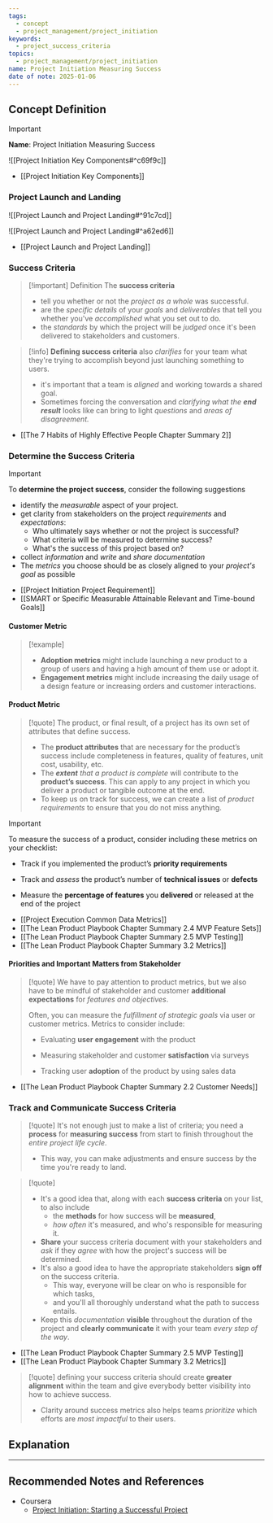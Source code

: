 ```yaml
---
tags:
  - concept
  - project_management/project_initiation
keywords:
  - project_success_criteria
topics:
  - project_management/project_initiation
name: Project Initiation Measuring Success
date of note: 2025-01-06
---
```


## Concept Definition

>[!important]
>**Name**: Project Initiation Measuring Success

![[Project Initiation Key Components#^c69f9c]]

- [[Project Initiation Key Components]]

### Project Launch and Landing

![[Project Launch and Project Landing#^91c7cd]]

![[Project Launch and Project Landing#^a62ed6]]

- [[Project Launch and Project Landing]]

### Success Criteria

>[!important] Definition
>The **success criteria** 
>- tell you whether or not the *project as a whole* was successful.
>- are the *specific details* of your *goals* and *deliverables* that tell you whether you've *accomplished* what you set out to do.
>- the *standards* by which the project will be *judged* once it's been delivered to stakeholders and customers.
>

>[!info]
>**Defining success criteria** also *clarifies* for your team what they're trying to accomplish beyond just launching something to users.
>- it's important that a team is *aligned* and working towards a shared goal.
>- Sometimes forcing the conversation and *clarifying what the __end result__* looks like can bring to light *questions* and *areas of disagreement.*

- [[The 7 Habits of Highly Effective People Chapter Summary 2]]

### Determine the Success Criteria

>[!important] 
>To **determine the project success**, consider the following suggestions
>- identify the *measurable* aspect of your project.
>- get clarity from stakeholders on the project *requirements* and *expectations*:
>	- Who ultimately says whether or not the project is successful?
>	- What criteria will be measured to determine success?
>	- What's the success of this project based on?
>- collect *information* and *write* and *share documentation*
>- The *metrics* you choose should be as closely aligned to your *project's goal* as possible

- [[Project Initiation Project Requirement]]
- [[SMART or Specific Measurable Attainable Relevant and Time-bound Goals]]

#### Customer Metric

>[!example]
>- **Adoption metrics** might include launching a new product to a group of users and having a high amount of them use or adopt it.
>- **Engagement metrics** might include increasing the daily usage of a design feature or increasing orders and customer interactions.

#### Product Metric

>[!quote]
>The product, or final result, of a project has its own set of attributes that define success. 
>- The **product attributes** that are necessary for the product’s success include completeness in features, quality of features, unit cost, usability, etc. 
>- The *__extent__ that a product is complete* will contribute to the **product’s success**. This can apply to any project in which you deliver a product or tangible outcome at the end. 
>- To keep us on track for success, we can create a list of *product requirements* to ensure that you do not miss anything.

>[!important]
>To measure the success of a product, consider including these metrics on your checklist: 
> 
> - Track if you implemented the product’s **priority requirements**
>     
> - Track and *assess* the product’s number of **technical issues** or **defects**
>     
> - Measure the **percentage of features** you **delivered** or released at the end of the project

- [[Project Execution Common Data Metrics]]
- [[The Lean Product Playbook Chapter Summary 2.4 MVP Feature Sets]]
- [[The Lean Product Playbook Chapter Summary 2.5 MVP Testing]]
- [[The Lean Product Playbook Chapter Summary 3.2 Metrics]]

#### Priorities and Important Matters from Stakeholder

>[!quote]
>We have to pay attention to product metrics, but we also have to be mindful of stakeholder and customer **additional expectations** for *features and objectives*.
>
>Often, you can measure the *fulfillment of strategic goals* via user or customer metrics. Metrics to consider include:
>- Evaluating **user engagement** with the product 
>     
>- Measuring stakeholder and customer **satisfaction** via surveys
>     
>- Tracking user **adoption** of the product by using sales data


- [[The Lean Product Playbook Chapter Summary 2.2 Customer Needs]]

### Track and Communicate Success Criteria


>[!quote]
>It's not enough just to make a list of criteria; you need a **process** for **measuring success** from start to finish throughout the *entire project life cycle*.
>- This way, you can make adjustments and ensure success by the time you're ready to land.

>[!quote]
>- It's a good idea that, along with each **success criteria** on your list, to also include 
>	- the **methods** for how success will be **measured**,
>	- *how often* it's measured, and who's responsible for measuring it.
>- **Share** your success criteria document with your stakeholders and *ask* if they *agree* with how the project's success will be determined.
>- It's also a good idea to have the appropriate stakeholders **sign off** on the success criteria. 
>	- This way, everyone will be clear on who is responsible for which tasks,
>	- and you'll all thoroughly understand what the path to success entails.
>- Keep this *documentation* **visible** throughout the duration of the project and **clearly communicate** it with your team *every step of the way*.

- [[The Lean Product Playbook Chapter Summary 2.5 MVP Testing]]
- [[The Lean Product Playbook Chapter Summary 3.2 Metrics]]

>[!quote]
>defining your success criteria should create **greater alignment** within the team and give everybody better visibility into how to achieve success.
>- Clarity around success metrics also helps teams *prioritize* which efforts are *most impactful* to their users.





## Explanation


-----------
##  Recommended Notes and References

- Coursera
	- [Project Initiation: Starting a Successful Project](https://www.coursera.org/learn/project-initiation-google/home/welcome)